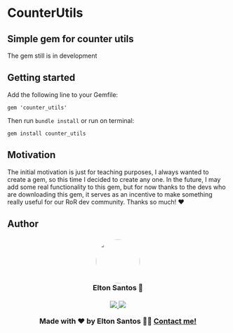 # CounterUtils

## Simple gem for counter utils

The gem still is in development

## Getting started

Add the following line to your Gemfile:

```
gem 'counter_utils'
```

Then run `bundle install` or run on terminal:

```
gem install counter_utils
```

## Motivation

The initial motivation is just for teaching purposes, I always wanted to create a gem, so this time I decided to create any one. In the future, I may add some real functionality to this gem, but for now thanks to the devs who are downloading this gem, it serves as an incentive to make something really useful for our RoR dev community. Thanks so much! ❤️

## Author

<h3 align="center">
  <img style="border-radius: 50%" src="https://avatars3.githubusercontent.com/u/1292594?s=460&u=0b1bfb0fc81256c59dc33f31ce344231bd5a5286&v=4" width="100px;" alt=""/>
  <br/>
  <strong>Elton Santos</strong> 🚀
  <br/>
  <br/>

 <a href="https://www.linkedin.com/in/eltonmelosantos" alt="LinkedIn" target="blank">
    <img src="https://img.shields.io/badge/-LinkedIn-blue?style=flat-square&logo=Linkedin&logoColor=white" />
  </a>

  <a href="mailto:elton.melo.santos@gmail.com?subject=Olá%20Elton" alt="Email" target="blank">
    <img src="https://img.shields.io/badge/-Gmail-c14438?style=flat-square&logo=Gmail&logoColor=white&link=mailto:elton.melo.santos@gmail.com" />
  </a>

<br/>

Made with ❤️ by Elton Santos 👋🏽 [Contact me!](https://www.linkedin.com/in/eltonmelosantos/)

</h3>